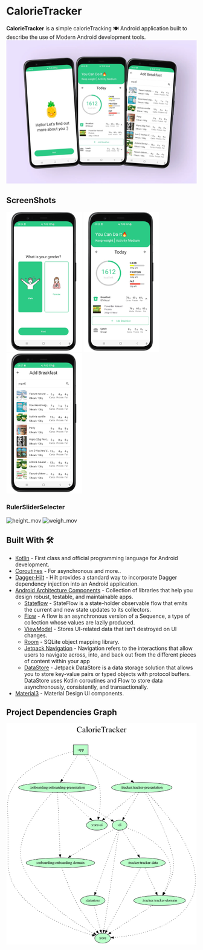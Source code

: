 # CalorieTracker
**CalorieTracker** is a simple calorieTracking 🍽️ Android application built to describe the use of Modern Android development tools.
![titleImage](assets/inapp/a237c004015b25bacdd767e3b6788621.webp)

ScreenShots
-----------
<div>
    <img width="200" src="assets/inapp/Screenshot_20230725_092416_CalorieTracker_framed.png"/>
    <img width="200" src="assets/inapp/Screenshot_20230725_092556_CalorieTracker_framed.png"/>
    <img width="200" src="assets/inapp/Screenshot_20230725_092730_CalorieTracker_framed.png"/>
</div>

### RulerSliderSelecter
![height_mov](https://github.com/taiyoungkim/CalorieTracker/assets/38140436/2535fcc7-a28f-46d3-bd97-8f8ff957e13b)
![weigh_mov](https://github.com/taiyoungkim/CalorieTracker/assets/38140436/f2c7985a-f4fb-4171-a5a2-2bed62342f70)

## Built With 🛠
- [Kotlin](https://kotlinlang.org/) - First class and official programming language for Android development.
- [Coroutines](https://kotlinlang.org/docs/reference/coroutines-overview.html) - For asynchronous and more..
- [Dagger-Hilt](https://dagger.dev/hilt/) - Hilt provides a standard way to incorporate Dagger dependency injection into an Android application.
- [Android Architecture Components](https://developer.android.com/topic/libraries/architecture) - Collection of libraries that help you design robust, testable, and maintainable apps.
    - [Stateflow](https://developer.android.com/kotlin/flow/stateflow-and-sharedflow) - StateFlow is a state-holder observable flow that emits the current and new state updates to its collectors.
    - [Flow](https://kotlinlang.org/docs/reference/coroutines/flow.html) - A flow is an asynchronous version of a Sequence, a type of collection whose values are lazily produced.
    - [ViewModel](https://developer.android.com/topic/libraries/architecture/viewmodel) - Stores UI-related data that isn't destroyed on UI changes.
    - [Room](https://developer.android.com/topic/libraries/architecture/room) - SQLite object mapping library.
    - [Jetpack Navigation](https://developer.android.com/guide/navigation) - Navigation refers to the interactions that allow users to navigate across, into, and back out from the different pieces of content within your app
    - [DataStore](https://developer.android.com/topic/libraries/architecture/datastore) - Jetpack DataStore is a data storage solution that allows you to store key-value pairs or typed objects with protocol buffers. DataStore uses Kotlin coroutines and Flow to store data asynchronously, consistently, and transactionally.
- [Material3](https://m3.material.io/) - Material Design UI components.

## Project Dependencies Graph

![dependencies](assets/dependency-graph/project.dot.png)
